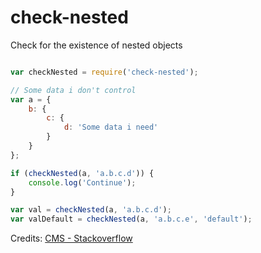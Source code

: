 check-nested
============

Check for the existence of nested objects

```js

var checkNested = require('check-nested');

// Some data i don't control
var a = {
    b: {
        c: {
            d: 'Some data i need'
        }
    }
};

if (checkNested(a, 'a.b.c.d')) {
    console.log('Continue');
}

var val = checkNested(a, 'a.b.c.d');
var valDefault = checkNested(a, 'a.b.c.e', 'default');

```

Credits: [CMS - Stackoverflow](http://stackoverflow.com/questions/2631001/javascript-test-for-existence-of-nested-object-key)
